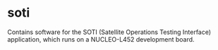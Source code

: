 # soti
Contains software for the SOTI (Satellite Operations Testing Interface) application, which runs on a NUCLEO-L452 development board.

